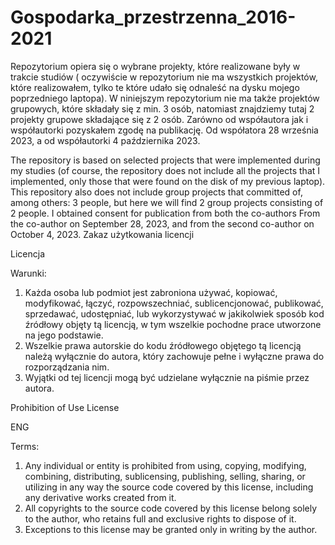 # Gospodarka_przestrzenna_2016-2021

Repozytorium opiera się o wybrane projekty, które realizowane były w trakcie studiów ( oczywiście w repozytorium nie ma wszystkich projektów, które realizowałem, tylko te które udało się odnaleść na dysku mojego poprzedniego laptopa).
W niniejszym repozytorium nie ma także projektów grupowych, które składały się z min. 3 osób, natomiast znajdziemy tutaj 2 projekty grupowe składające się z 2 osób. Zarówno od współautora jak i współautorki pozyskałem zgodę na publikację. 
Od współatora 28 września 2023, a od współautorki 4 października 2023.


The repository is based on selected projects that were implemented during my studies (of course, the repository does not include all the projects that I implemented, only those that were found on the disk of my previous laptop).
This repository also does not include group projects that committed of, among others: 3 people, but here we will find 2 group projects consisting of 2 people. I obtained consent for publication from both the co-authors
From the co-author on September 28, 2023, and from the second co-author on October 4, 2023.
Zakaz użytkowania licencji

Licencja

Warunki:
1. Każda osoba lub podmiot jest zabroniona używać, kopiować, modyfikować, łączyć, rozpowszechniać, sublicencjonować, publikować, sprzedawać, udostępniać, lub wykorzystywać w jakikolwiek sposób kod źródłowy objęty tą licencją, w tym wszelkie pochodne prace utworzone na jego podstawie.
2. Wszelkie prawa autorskie do kodu źródłowego objętego tą licencją należą wyłącznie do autora, który zachowuje pełne i wyłączne prawa do rozporządzania nim.
3. Wyjątki od tej licencji mogą być udzielane wyłącznie na piśmie przez autora.

Prohibition of Use License

ENG

Terms:
1. Any individual or entity is prohibited from using, copying, modifying, combining, distributing, sublicensing, publishing, selling, sharing, or utilizing in any way the source code covered by this license, including any derivative works created from it.
2. All copyrights to the source code covered by this license belong solely to the author, who retains full and exclusive rights to dispose of it.
3. Exceptions to this license may be granted only in writing by the author.
